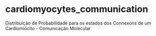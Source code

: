 # cardiomyocytes_communication
Distribuição de Probabilidade para os estados dos Connexons de um Cardiomiócito - Comunicação Molecular
